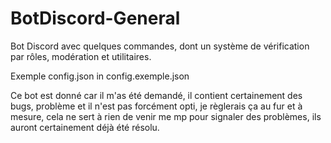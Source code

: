 # BotDiscord-General
Bot Discord avec quelques commandes, dont un système de vérification par rôles, modération et utilitaires.

Exemple config.json in config.exemple.json

Ce bot est donné car il m'as été demandé, il contient certainement des bugs, problème et il n'est pas forcément opti, je règlerais ça au fur et à mesure, cela ne sert à rien de venir me mp pour signaler des problèmes, ils auront certainement déjà été résolu.
